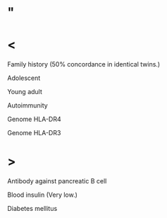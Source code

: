 # "

# <

Family history
(50% concordance in identical twins.)

Adolescent

Young adult

Autoimmunity

Genome HLA-DR4

Genome HLA-DR3

# >

Antibody against pancreatic B cell

Blood insulin
(Very low.)

Diabetes mellitus

